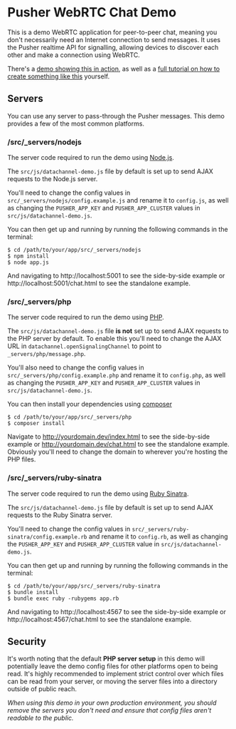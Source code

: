 # Pusher WebRTC Chat Demo

This is a demo WebRTC application for peer-to-peer chat, meaning you don't necessarily need an Internet connection to send messages. It uses the Pusher realtime API for signalling, allowing devices to discover each other and make a connection using WebRTC.

There's a [demo showing this in action](https://webrtc-chat-demo.herokuapp.com/), as well as a [full tutorial on how to create something like this](http://pusher.com/tutorials/webrtc_chat) yourself.

## Servers

You can use any server to pass-through the Pusher messages. This demo provides a few of the most common platforms.

### /src/_servers/nodejs

The server code required to run the demo using [Node.js](http://nodejs.org/).

The `src/js/datachannel-demo.js` file by default is set up to send AJAX requests to the Node.js server.

You'll need to change the config values in `src/_servers/nodejs/config.example.js` and rename it to `config.js`, as well as changing the `PUSHER_APP_KEY` and `PUSHER_APP_CLUSTER` values in `src/js/datachannel-demo.js`.

You can then get up and running by running the following commands in the terminal:

```
$ cd /path/to/your/app/src/_servers/nodejs
$ npm install
$ node app.js
```
    
And navigating to http://localhost:5001 to see the side-by-side example or http://localhost:5001/chat.html to see the standalone example.

### /src/_servers/php

The server code required to run the demo using [PHP](http://php.net/).

The `src/js/datachannel-demo.js` file __is not__ set up to send AJAX requests to the PHP server by default. To enable this you'll need to change the AJAX URL in `datachannel.openSignalingChannel` to point to `_servers/php/message.php`.

You'll also need to change the config values in `src/_servers/php/config.example.php` and rename it to `config.php`, as well as changing the `PUSHER_APP_KEY` and `PUSHER_APP_CLUSTER` values in `src/js/datachannel-demo.js`.

You can then install your dependencies using [composer](https://getcomposer.org/)

```
$ cd /path/to/your/app/src/_servers/php
$ composer install
```

Navigate to http://yourdomain.dev/index.html to see the side-by-side example or http://yourdomain.dev/chat.html to see the standalone example. Obviously you'll need to change the domain to wherever you're hosting the PHP files.

### /src/_servers/ruby-sinatra

The server code required to run the demo using [Ruby Sinatra](http://www.sinatrarb.com/).

The `src/js/datachannel-demo.js` file by default is set up to send AJAX requests to the Ruby Sinatra server.

You'll need to change the config values in `src/_servers/ruby-sinatra/config.example.rb` and rename it to `config.rb`, as well as changing the `PUSHER_APP_KEY` and `PUSHER_APP_CLUSTER` value in `src/js/datachannel-demo.js`.

You can then get up and running by running the following commands in the terminal:

```
$ cd /path/to/your/app/src/_servers/ruby-sinatra
$ bundle install
$ bundle exec ruby -rubygems app.rb
```
    
And navigating to http://localhost:4567 to see the side-by-side example or http://localhost:4567/chat.html to see the standalone example.

## Security

It's worth noting that the default __PHP server setup__ in this demo will potentially leave the demo config files for other platforms open to being read. It's highly recommended to implement strict control over which files can be read from your server, or moving the server files into a directory outside of public reach.

_When using this demo in your own production environment, you should remove the servers you don't need and ensure that config files aren't readable to the public._
